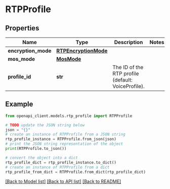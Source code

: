 # RTPProfile


## Properties

Name | Type | Description | Notes
------------ | ------------- | ------------- | -------------
**encryption_mode** | [**RTPEncryptionMode**](RTPEncryptionMode.md) |  | 
**mos_mode** | [**MosMode**](MosMode.md) |  | 
**profile_id** | **str** | The ID of the RTP profile (default: VoiceProfile). | 

## Example

```python
from openapi_client.models.rtp_profile import RTPProfile

# TODO update the JSON string below
json = "{}"
# create an instance of RTPProfile from a JSON string
rtp_profile_instance = RTPProfile.from_json(json)
# print the JSON string representation of the object
print(RTPProfile.to_json())

# convert the object into a dict
rtp_profile_dict = rtp_profile_instance.to_dict()
# create an instance of RTPProfile from a dict
rtp_profile_from_dict = RTPProfile.from_dict(rtp_profile_dict)
```
[[Back to Model list]](../README.md#documentation-for-models) [[Back to API list]](../README.md#documentation-for-api-endpoints) [[Back to README]](../README.md)



